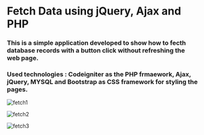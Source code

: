 # Fetch Data using jQuery, Ajax and PHP

### This is a simple application developed to show how to fecth database records with a button click without refreshing the web page. 
### Used technologies : Codeigniter as the PHP frmaework, Ajax, jQuery, MYSQL and Bootstrap as CSS framework for styling the pages.

![fetch1](https://user-images.githubusercontent.com/23145752/35205434-29128bae-ff5b-11e7-90c3-191c02ef2c21.png)

![fetch2](https://user-images.githubusercontent.com/23145752/35205481-716d5b9a-ff5b-11e7-9d90-9fb96dbc092a.png)

![fetch3](https://user-images.githubusercontent.com/23145752/35205431-286ea444-ff5b-11e7-8c76-961aaf8f3f93.png)
